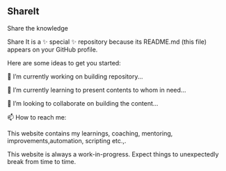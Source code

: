 ## ShareIt
Share the knowledge 


Share It is a ✨ special ✨ repository because its README.md (this file) appears on your GitHub profile.

Here are some ideas to get you started:

🔭 I’m currently working on building repository...

🌱 I’m currently learning to present contents to whom in need...

👯 I’m looking to collaborate on building the content...

📫 How to reach me: 


This website contains my learnings, coaching, mentoring, improvements,automation, scripting etc.,.

This website is always a work-in-progress. Expect things to unexpectedly break from time to time.
